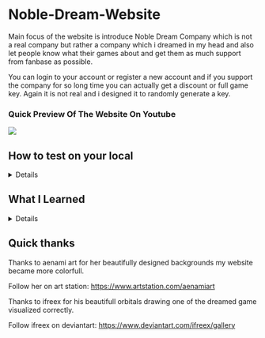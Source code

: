 # Noble-Dream-Website

Main focus of the website is introduce Noble Dream Company which is not a real company but rather a company which i dreamed in my head and also let people know what their games about and get them as much support from fanbase as possible.

You can login to your account or register a new account and if you support the company for so long time you can actually get a discount or full game key. Again it is not real and i designed it to randomly generate a key.

### Quick Preview Of The Website On Youtube
[![](https://img.youtube.com/vi/YnwGsjf2mao/0.jpg)](https://www.youtube.com/watch?v=YnwGsjf2mao)

## How to test on your local

<details>
  
  ### Frontend
  
  1. You need to download the website from git
  
  2. Open the frontend folder with a code editor
  
  3. Open a terminal in your preffered code editor
  
  4. Run ```npm install``` in the terminal to install all the required modules
  
  5. Run ```npm run dev``` in the terminal to run the website on your localhost
  
  ### Backend
  
  -  You need visual studio to open backend
</details>


## What I Learned
<details>
  
  -  I learned how to create a project with react js
  -  I learned the basics and structure of a common react js project
  -  I learned how to use tailwind to create visually appealing websites as fast as possible
  -  I learned to async react js with backend
  -  I learned to create simple .net backend projects
  -  I learned to use Microsoft Sql Server Management Studio
  -  & A bunch more
</details>

## Quick thanks
Thanks to aenami art for her beautifully designed backgrounds my website became more colorfull.

Follow her on art station: https://www.artstation.com/aenamiart


Thanks to ifreex for his beautifull orbitals drawing one of the dreamed game visualized correctly. 

Follow ifreex on deviantart: https://www.deviantart.com/ifreex/gallery
